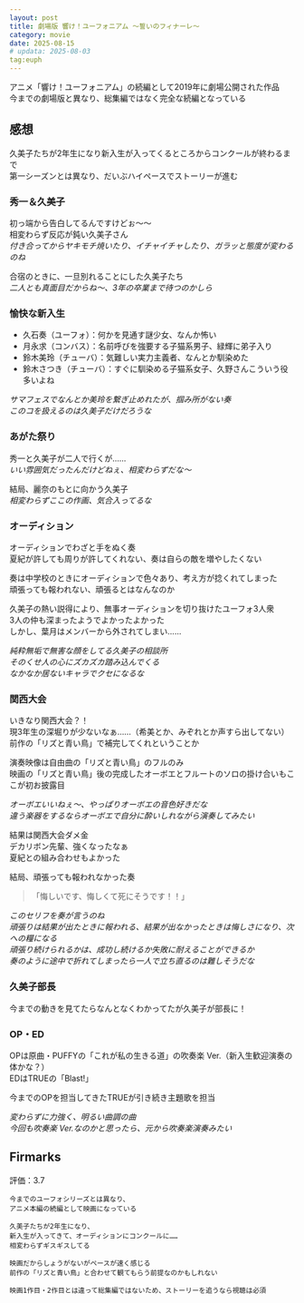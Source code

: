 ```yaml
---
layout: post
title: 劇場版 響け！ユーフォニアム 〜誓いのフィナーレ〜
category: movie
date: 2025-08-15
# updata: 2025-08-03
tag:euph
---
```


アニメ「響け！ユーフォニアム」の続編として2019年に劇場公開された作品  
今までの劇場版と異なり、総集編ではなく完全な続編となっている

## 感想

久美子たちが2年生になり新入生が入ってくるところからコンクールが終わるまで  
第一シーズンとは異なり、だいぶハイペースでストーリーが進む

### 秀一＆久美子

初っ端から告白してるんですけどぉ〜〜  
相変わらず反応が鈍い久美子さん  
*付き合ってからヤキモチ焼いたり、イチャイチャしたり、ガラッと態度が変わるのね*

合宿のときに、一旦別れることにした久美子たち  
*二人とも真面目だからね〜、3年の卒業まで待つのかしら*

### 愉快な新入生

- 久石奏（ユーフォ）：何かを見通す謎少女、なんか怖い
- 月永求（コンバス）：名前呼びを強要する子猫系男子、緑輝に弟子入り
- 鈴木美玲（チューバ）：気難しい実力主義者、なんとか馴染めた
- 鈴木さつき（チューバ）：すぐに馴染める子猫系女子、久野さんこういう役多いよね

*サマフェスでなんとか美玲を繋ぎ止めれたが、掴み所がない奏  
このコを扱えるのは久美子だけだろうな*

### あがた祭り

秀一と久美子が二人で行くが……  
*いい雰囲気だったんだけどねぇ、相変わらずだな〜*

結局、麗奈のもとに向かう久美子  
*相変わらずここの作画、気合入ってるな*

### オーディション

オーディションでわざと手をぬく奏  
夏紀が許しても周りが許してくれない、奏は自らの敵を増やしたくない

奏は中学校のときにオーディションで色々あり、考え方が捻くれてしまった  
頑張っても報われない、頑張るとはなんなのか

久美子の熱い説得により、無事オーディションを切り抜けたユーフォ3人衆  
3人の仲も深まったようでよかったよかった  
しかし、葉月はメンバーから外されてしまい……

*純粋無垢で無害な顔をしてる久美子の相談所  
そのくせ人の心にズカズカ踏み込んでくる  
なかなか居ないキャラでクセになるな*

### 関西大会

いきなり関西大会？！  
現3年生の深堀りが少ないなぁ……（希美とか、みぞれとか声すら出してない）  
前作の「リズと青い鳥」で補完してくれということか

演奏映像は自由曲の「リズと青い鳥」のフルのみ  
映画の「リズと青い鳥」後の完成したオーボエとフルートのソロの掛け合いもここが初お披露目  

*オーボエいいねぇ〜、やっぱりオーボエの音色好きだな  
違う楽器をするならオーボエで自分に酔いしれながら演奏してみたい*

結果は関西大会ダメ金  
デカリボン先輩、強くなったなぁ  
夏紀との組み合わせもよかった

結局、頑張っても報われなかった奏  
>「悔しいです、悔しくて死にそうです！！」  

*このセリフを奏が言うのね  
頑張りは結果が出たときに報われる、結果が出なかったときは悔しさになり、次への糧になる  
頑張り続けられるかは、成功し続けるか失敗に耐えることができるか  
奏のように途中で折れてしまったら一人で立ち直るのは難しそうだな*

### 久美子部長

今までの動きを見てたらなんとなくわかってたが久美子が部長に！

### OP・ED

OPは原曲・PUFFYの「これが私の生きる道」の吹奏楽 Ver.（新入生歓迎演奏の体かな？）  
EDはTRUEの「Blast!」

今までのOPを担当してきたTRUEが引き続き主題歌を担当  

*変わらずに力強く、明るい曲調の曲  
今回も吹奏楽 Ver.なのかと思ったら、元から吹奏楽演奏みたい*

## Firmarks

評価：3.7

```text
今までのユーフォシリーズとは異なり、  
アニメ本編の続編として映画になっている

久美子たちが2年生になり、  
新入生が入ってきて、オーディションにコンクールに……  
相変わらずギスギスしてる

映画だからしょうがないがペースが速く感じる  
前作の「リズと青い鳥」と合わせて観てもらう前提なのかもしれない

映画1作目・2作目とは違って総集編ではないため、ストーリーを追うなら視聴は必須
```
